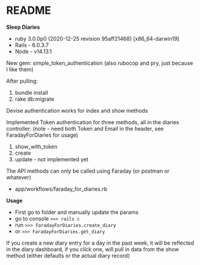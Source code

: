 # README
**Sleep Diaries**

- ruby 3.0.0p0 (2020-12-25 revision 95aff21468) [x86_64-darwin19]
- Rails - 6.0.3.7
- Node - v14.13.1

New gem: simple_token_authentication
(also rubocop and pry, just because I like them)

After pulling:
1. bundle install
2. rake db:migrate

Devise authentication works for index and show methods

Implemented Token authentication for three methods, all in the diaries controller:
(note - need both Token and Email in the header, see FaradayForDiaries for usage)
1. show_with_token
2. create
3. update - not implemented yet

The API methods can only be called using Faraday (or postman or whatever)
- app/workflows/faraday_for_diaries.rb

**Usage**
- First go to folder and manually update the params
- go to console `>>> rails c `
- run `>>> FaradayForDiaries.create_diary `
- or `>>> FaradayForDiaries.get_diary`

If you create a new diary entry for a day in the past week, it will be reflected in the
diary dashboard, if you click one, will pull in data from the show method (either defaults or the actual diary record)
